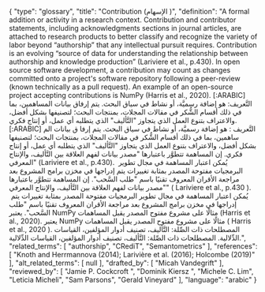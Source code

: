 {
    "type": "glossary",
    "title": "Contribution (الإسهام )",
    "definition": "A formal addition or activity in a research context. Contribution and contributor statements, including acknowledgments sections in journal articles, are attached to research products to better classify and recognize the variety of labor beyond “authorship” that any intellectual pursuit requires. Contribution is an evolving “source of data for understanding the relationship between authorship and knowledge production” (Lariviere et al., p.430). In open source software development, a contribution may count as changes committed onto a project's software repository following a peer-review (known technically as a pull request). An example of an open-source project accepting contributions is NumPy (Harris et al., 2020). [:ARABIC] التَّعريف: هو إضافة رسميَّة، أو نشاط في سياق البحث. يتم إرفاق بيانات المساهمين، بما في ذلك أقسام الشُّكر في مقالات المجلات، بمنتجات البحث؛ لتصنيفها بشكل أفضل، والاعتراف بتنوع العمل الذي يتجاوز \"التَّأليف\" الذي يتطلبه أي عمل، أو إنتاج فكري. [:ARABIC] التَّعريف : هو إضافة رسميَّة، أو نشاط في سياق البحث. يتم إرفا ق بيانات الم ساهمين، بما في ذلك أقسام الشُّكر في مقالات المجلات، بمنتجات البحث؛ لتصنيفها بشكل أفضل، والاعتراف بتنوع العمل الذي يتجاوز \"التَّأليف\" الذي يتطلبه أي عمل، أو إنتاج فكري. إن المساهمة تتطوَّر باعتبارها \"مصدر بيانات لفهم العلاقة بين التَّأليف، والإنتاج المعرفي\" (Lariviere et al., p.430).  يُمكن اعتبار المساهمة في مجال تطوير البرمجيات مفتوحة المصدر بمثابة تغييرات يتم إدراجها في مخزن برامج المشروع بعد مراجعة الأقران المعروف تقنيًا باسم \"طلب السَّحب\". إن المساهمة تتطوَّر باعتبارها \"مصدر بيانات لفهم العلاقة بين التَّأليف، والإنتاج المعرفي\" ( Lariviere et al., p.430 ).  يُمكن اعتبار المساهمة في مجال تطوير البرمجيات مفتوحة المصدر بمثابة تغييرات يتم إدراجها في مخزن برامج المشروع بعد مراجعة الأقران المعروف تقنيًا باسم \"طلب السَّحب\". يعتبر NumPy مثالًا على مشروع مفتوح المصدر يقبل المساهمات (Harris et al., 2020). يعتبر NumPy مثالًا على مشروع مفتوح المصدر يقبل المساهمات ( Harris et al., 2020 ). المصطلحات ذات الصِّلة: التَّأليف، تصنيف أدوار المؤلفين، القياسات الدِّلالية. المصطلحات ذات الصِّلة: التَّأليف، تصنيف أدوار المؤلفين، القياسات الدِّلالية.",
    "related_terms": [
        "authorship",
        "CRediT",
        "Semantometrics"
    ],
    "references": [
        "Knoth and Herrmannova (2014); Larivière et al. (2016); Holcombe (2019)"
    ],
    "alt_related_terms": [
        null
    ],
    "drafted_by": [
        "Micah Vandegrift"
    ],
    "reviewed_by": [
        "Jamie P. Cockcroft ",
        "Dominik Kiersz ",
        "Michele C. Lim",
        "Leticia Micheli",
        "Sam Parsons",
        "Gerald Vineyard"
    ],
    "language": "arabic"
}